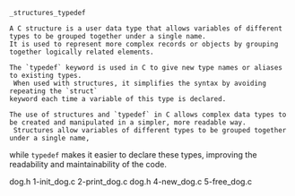 

	_structures_typedef

	A C structure is a user data type that allows variables of different types to be grouped together under a single name. 
	It is used to represent more complex records or objects by grouping together logically related elements.

	The `typedef` keyword is used in C to give new type names or aliases to existing types.
	 When used with structures, it simplifies the syntax by avoiding repeating the `struct`
	keyword each time a variable of this type is declared.

	The use of structures and `typedef` in C allows complex data types to be created and manipulated in a simpler, more readable way.
	 Structures allow variables of different types to be grouped together under a single name,
  while `typedef` makes it easier to declare these types, improving the readability and maintainability of the code.

dog.h
1-init_dog.c
2-print_dog.c
dog.h
4-new_dog.c
5-free_dog.c
